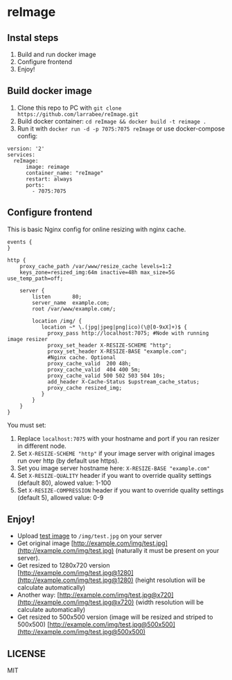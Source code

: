 # reImage

## Instal steps
1. Build and run docker image
2. Configure frontend
3. Enjoy!

## Build docker image
1. Clone this repo to PC with `git clone https://github.com/larrabee/reImage.git`
2. Build docker container: `cd reImage && docker build -t reimage .`
3. Run it with `docker run -d -p 7075:7075 reImage` or use docker-compose config:
```
version: '2'
services:
  reImage:
      image: reimage
      container_name: "reImage"
      restart: always
      ports:
        - 7075:7075
```

## Configure frontend
This is basic Nginx config for online resizing with nginx cache.
```
events {
}

http {
    proxy_cache_path /var/www/resize_cache levels=1:2 
    keys_zone=resized_img:64m inactive=48h max_size=5G use_temp_path=off;

    server {
        listen       80;
        server_name  example.com;
        root /var/www/example.com/;

        location /img/ {
           location ~* \.(jpg|jpeg|png|ico)(\@[0-9xX]+)$ {
             proxy_pass http://localhost:7075; #Node with running image resizer
             proxy_set_header X-RESIZE-SCHEME "http";
             proxy_set_header X-RESIZE-BASE "example.com";
             #Nginx cache. Optional
             proxy_cache_valid  200 48h;
             proxy_cache_valid  404 400 5m;
             proxy_cache_valid 500 502 503 504 10s;
             add_header X-Cache-Status $upstream_cache_status;
             proxy_cache resized_img;
           }
        }
    }
}
```
You must set:
1. Replace `localhost:7075` with your hostname and port if you ran resizer in different node.
2. Set `X-RESIZE-SCHEME "http"` if your image server with original images run over http (by default use https). 
3. Set you image server hostname here: `X-RESIZE-BASE "example.com"`
4. Set `X-RESIZE-QUALITY` header if you want to override quality settings (default 80), alowed value: 1-100
5. Set `X-RESIZE-COMPRESSION` header if you want to override quality settings (default 5), allowed value: 0-9  

## Enjoy!
* Upload [test image](http://www.publicdomainpictures.net/pictures/110000/velka/green-mountain-valley.jpg) to `/img/test.jpg` on your server
* Get original image [http://example.com/img/test.jpg](http://example.com/img/test.jpg) (naturally it must be present on your server).
* Get resized to 1280x720 version [http://example.com/img/test.jpg@1280](http://example.com/img/test.jpg@1280) (height resolution will be calculate automatically)
* Another way: [http://example.com/img/test.jpg@x720](http://example.com/img/test.jpg@x720) (width resolution will be calculate automatically)
* Get resized to 500x500 version (image will be resized and striped to 500x500) [http://example.com/img/test.jpg@500x500](http://example.com/img/test.jpg@500x500)

## LICENSE
MIT
